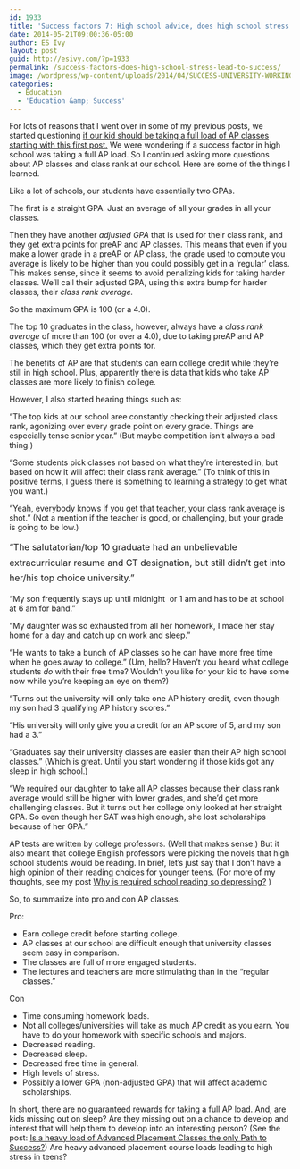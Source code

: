 ```yaml
---
id: 1933
title: 'Success factors 7: High school advice, does high school stress lead to success?'
date: 2014-05-21T09:00:36-05:00
author: ES Ivy
layout: post
guid: http://esivy.com/?p=1933
permalink: /success-factors-does-high-school-stress-lead-to-success/
image: /wordpress/wp-content/uploads/2014/04/SUCCESS-UNIVERSITY-WORKING-COPY.jpg
categories:
  - Education
  - 'Education &amp; Success'
---
```

For lots of reasons that I went over in some of my previous posts, we started questioning <a title="success factors: 1" href="http://esivy.com/?p=1903" target="_blank">if our kid should be taking a full load of AP classes starting with this first post.</a> We were wondering if a success factor in high school was taking a full AP load. So I continued asking more questions about AP classes and class rank at our school. Here are some of the things I learned.

Like a lot of schools, our students have essentially two GPAs.

The first is a straight GPA. Just an average of all your grades in all your classes.

Then they have another _adjusted GPA_ that is used for their class rank, and they get extra points for preAP and AP classes. This means that even if you make a lower grade in a preAP or AP class, the grade used to compute you average is likely to be higher than you could possibly get in a &#8216;regular&#8217; class. This makes sense, since it seems to avoid penalizing kids for taking harder classes. We&#8217;ll call their adjusted GPA, using this extra bump for harder classes, their _class rank average._<!--more-->

So the maximum GPA is 100 (or a 4.0).

The top 10 graduates in the class, however, always have a _class rank average_ of more than 100 (or over a 4.0), due to taking preAP and AP classes, which they get extra points for.

The benefits of AP are that students can earn college credit while they&#8217;re still in high school. Plus, apparently there is data that kids who take AP classes are more likely to finish college.

However, I also started hearing things such as:

&#8220;The top kids at our school aree constantly checking their adjusted class rank, agonizing over every grade point on every grade. Things are especially tense senior year.&#8221; (But maybe competition isn&#8217;t always a bad thing.)

&#8220;Some students pick classes not based on what they&#8217;re interested in, but based on how it will affect their class rank average.&#8221; (To think of this in positive terms, I guess there is something to learning a strategy to get what you want.)

&#8220;Yeah, everybody knows if you get that teacher, your class rank average is shot.&#8221; (Not a mention if the teacher is good, or challenging, but your grade is going to be low.)

<span style="line-height: 1.714285714; font-size: 1rem;">&#8220;The salutatorian/top 10 graduate had an unbelievable extracurricular resume and GT designation, but still didn&#8217;t get into her/his top choice university.&#8221;</span>

&#8220;My son frequently stays up until midnight  or 1 am and has to be at school at 6 am for band.&#8221;

&#8220;My daughter was so exhausted from all her homework, I made her stay home for a day and catch up on work and sleep.&#8221;

&#8220;He wants to take a bunch of AP classes so he can have more free time when he goes away to college.&#8221; (Um, hello? Haven&#8217;t you heard what college students _do_ with their free time? Wouldn&#8217;t you like for your kid to have some now while you&#8217;re keeping an eye on them?)

&#8220;Turns out the university will only take one AP history credit, even though my son had 3 qualifying AP history scores.&#8221;

&#8220;His university will only give you a credit for an AP score of 5, and my son had a 3.&#8221;

&#8220;Graduates say their university classes are easier than their AP high school classes.&#8221; (Which is great. Until you start wondering if those kids got any sleep in high school.)

&#8220;We required our daughter to take all AP classes because their class rank average would still be higher with lower grades, and she&#8217;d get more challenging classes. But it turns out her college only looked at her straight GPA. So even though her SAT was high enough, she lost scholarships because of her GPA.&#8221;

AP tests are written by college professors. (Well that makes sense.) But it also meant that college English professors were picking the novels that high school students would be reading. In brief, let&#8217;s just say that I don&#8217;t have a high opinion of their reading choices for younger teens. (For more of my thoughts, see my post [Why is required school reading so depressing?](http://esivy.com/why-is-required-school-reading-so-depressing/ "Why is required school reading so depressing?") )

So, to summarize into pro and con AP classes.

Pro:

  * Earn college credit before starting college.
  * AP classes at our school are difficult enough that university classes seem easy in comparison.
  * The classes are full of more engaged students.
  * The lectures and teachers are more stimulating than in the &#8220;regular classes.&#8221;

Con

  * Time consuming homework loads.
  * Not all colleges/universities will take as much AP credit as you earn. You have to do your homework with specific schools and majors.
  * Decreased reading.
  * Decreased sleep.
  * Decreased free time in general.
  * High levels of stress.
  * Possibly a lower GPA (non-adjusted GPA) that will affect academic scholarships.

In short, there are no guaranteed rewards for taking a full AP load. And, are kids missing out on sleep? Are they missing out on a chance to develop and interest that will help them to develop into an interesting person? (See the post: <a title="success factors: 2" href="http://esivy.com/?p=1919" target="_blank">Is a heavy load of Advanced Placement Classes the only Path to Success?</a>) Are heavy advanced placement course loads leading to high stress in teens?
